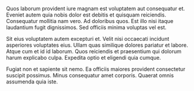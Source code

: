 Quos laborum provident iure magnam est voluptatem aut consequatur et. Eveniet autem quia nobis dolor est debitis et quisquam reiciendis. Consequatur mollitia nam vero. Ad doloribus quos. Est illo nisi itaque laudantium fugit dignissimos. Sed officiis minima voluptas vel est.
 Sit eius voluptatem autem excepturi et. Velit nisi occaecati incidunt asperiores voluptates eius. Ullam quas similique dolores pariatur et labore. Atque cum et id id laborum. Quos reiciendis et praesentium qui dolorum harum explicabo culpa. Expedita optio et eligendi quia cumque.
 Fugiat non et sapiente sit nemo. Ea officiis maiores provident consectetur suscipit possimus. Minus consequatur amet corporis. Quaerat omnis assumenda quia iste.